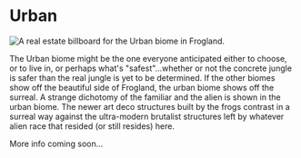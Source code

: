 # Urban

![A real estate billboard for the Urban biome in Frogland. ](https://imgur.com/iYL09zL.jpg)

The Urban biome might be the one everyone anticipated either to choose, or to live in, or perhaps what's "safest"...whether or not the concrete jungle is safer than the real jungle is yet to be determined. If the other biomes show off the beautiful side of Frogland, the urban biome shows off the surreal. A strange dichotomy of the familiar and the alien is shown in the urban biome. The newer art deco structures built by the frogs contrast in a surreal way against the ultra-modern brutalist structures left by whatever alien race that resided (or still resides) here.

More info coming soon...
